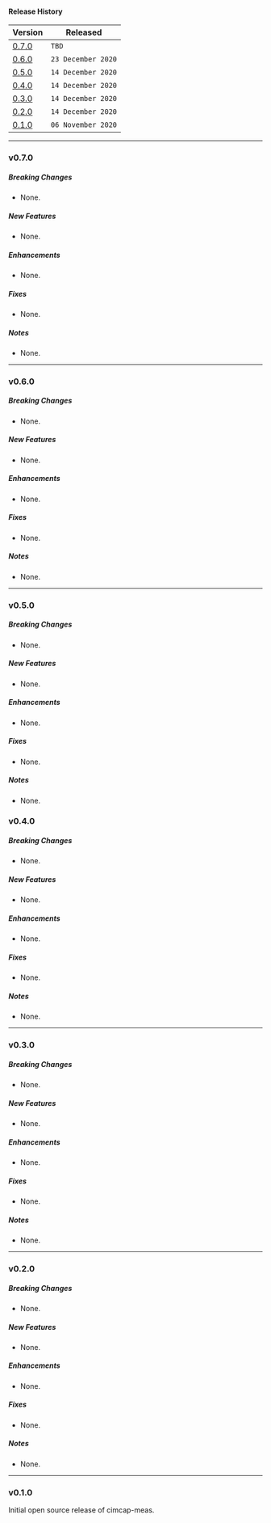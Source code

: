 #### Release History

| Version | Released |
| --- | --- |
|[0.7.0](#v070)| `TBD` |
|[0.6.0](#v060)| `23 December 2020` |
|[0.5.0](#v050)| `14 December 2020` |
|[0.4.0](#v040)| `14 December 2020` |
|[0.3.0](#v030)| `14 December 2020` |
|[0.2.0](#v020)| `14 December 2020` |
| [0.1.0](#v010) | `06 November 2020` |

---

### v0.7.0

##### Breaking Changes
* None.

##### New Features
* None.

##### Enhancements
* None.

##### Fixes
* None.

##### Notes
* None.

---

### v0.6.0

##### Breaking Changes
* None.

##### New Features
* None.

##### Enhancements
* None.

##### Fixes
* None.

##### Notes
* None.

---

### v0.5.0

##### Breaking Changes
* None.

##### New Features
* None.

##### Enhancements
* None.

##### Fixes
* None.

##### Notes
* None.



### v0.4.0

##### Breaking Changes
* None.

##### New Features
* None.

##### Enhancements
* None.

##### Fixes
* None.

##### Notes
* None.

---

### v0.3.0

##### Breaking Changes
* None.

##### New Features
* None.

##### Enhancements
* None.

##### Fixes
* None.

##### Notes
* None.

---

### v0.2.0

##### Breaking Changes
* None.

##### New Features
* None.

##### Enhancements
* None.

##### Fixes
* None.

##### Notes
* None.

---

### v0.1.0

Initial open source release of cimcap-meas.
